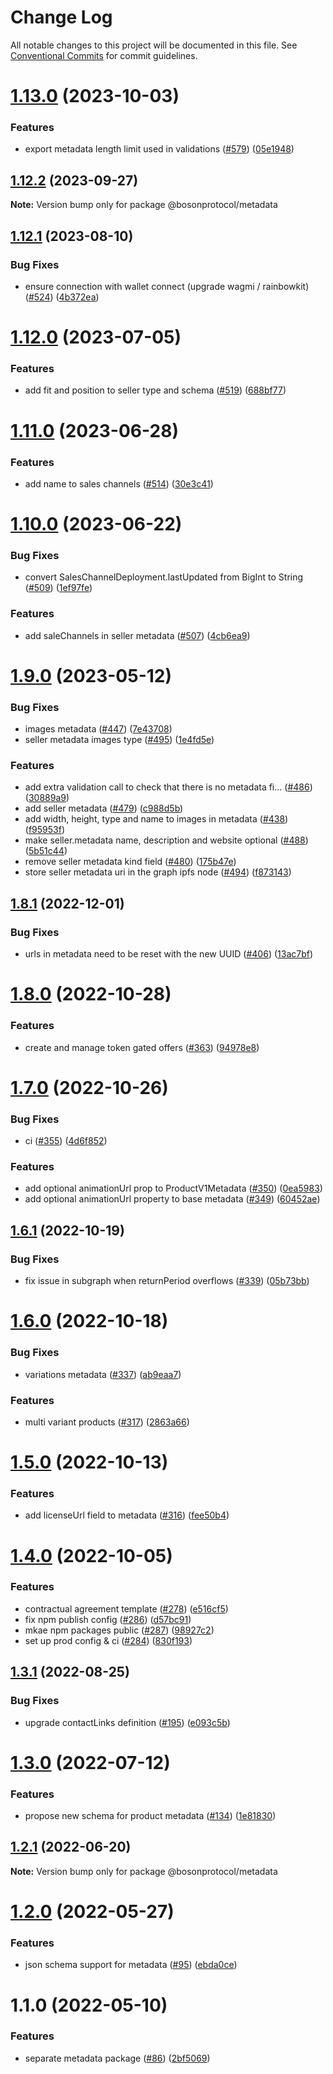 # Change Log

All notable changes to this project will be documented in this file.
See [Conventional Commits](https://conventionalcommits.org) for commit guidelines.

# [1.13.0](https://github.com/bosonprotocol/core-components/compare/@bosonprotocol/metadata@1.12.2...@bosonprotocol/metadata@1.13.0) (2023-10-03)


### Features

* export metadata length limit used in validations ([#579](https://github.com/bosonprotocol/core-components/issues/579)) ([05e1948](https://github.com/bosonprotocol/core-components/commit/05e1948e43312fc9b18e5c3b3641ce790f8d8376))





## [1.12.2](https://github.com/bosonprotocol/core-components/compare/@bosonprotocol/metadata@1.12.1...@bosonprotocol/metadata@1.12.2) (2023-09-27)

**Note:** Version bump only for package @bosonprotocol/metadata





## [1.12.1](https://github.com/bosonprotocol/core-components/compare/@bosonprotocol/metadata@1.12.0...@bosonprotocol/metadata@1.12.1) (2023-08-10)


### Bug Fixes

* ensure connection with wallet connect (upgrade wagmi / rainbowkit) ([#524](https://github.com/bosonprotocol/core-components/issues/524)) ([4b372ea](https://github.com/bosonprotocol/core-components/commit/4b372ea1e9a448764d9eda50e38c2093219e5ccd))





# [1.12.0](https://github.com/bosonprotocol/core-components/compare/@bosonprotocol/metadata@1.11.0...@bosonprotocol/metadata@1.12.0) (2023-07-05)


### Features

* add fit and position to seller type and schema ([#519](https://github.com/bosonprotocol/core-components/issues/519)) ([688bf77](https://github.com/bosonprotocol/core-components/commit/688bf77d8bf90431cba79986ca5b8d57313865ce))





# [1.11.0](https://github.com/bosonprotocol/core-components/compare/@bosonprotocol/metadata@1.10.0...@bosonprotocol/metadata@1.11.0) (2023-06-28)


### Features

* add name to sales channels ([#514](https://github.com/bosonprotocol/core-components/issues/514)) ([30e3c41](https://github.com/bosonprotocol/core-components/commit/30e3c41ce0cf1668655c90699e1a0d5420dfbe09))





# [1.10.0](https://github.com/bosonprotocol/core-components/compare/@bosonprotocol/metadata@1.9.0...@bosonprotocol/metadata@1.10.0) (2023-06-22)


### Bug Fixes

* convert SalesChannelDeployment.lastUpdated from BigInt to String ([#509](https://github.com/bosonprotocol/core-components/issues/509)) ([1ef97fe](https://github.com/bosonprotocol/core-components/commit/1ef97fed322e90bf05a528f8f5e0bda602cf9068))


### Features

* add saleChannels in seller metadata ([#507](https://github.com/bosonprotocol/core-components/issues/507)) ([4cb6ea9](https://github.com/bosonprotocol/core-components/commit/4cb6ea958cb9c3e1e640c9af3e45d3728b309e5a))





# [1.9.0](https://github.com/bosonprotocol/core-components/compare/@bosonprotocol/metadata@1.8.1...@bosonprotocol/metadata@1.9.0) (2023-05-12)


### Bug Fixes

* images metadata ([#447](https://github.com/bosonprotocol/core-components/issues/447)) ([7e43708](https://github.com/bosonprotocol/core-components/commit/7e437080e0ef1a2af6629702be70111a9dfc3915))
* seller metadata images type ([#495](https://github.com/bosonprotocol/core-components/issues/495)) ([1e4fd5e](https://github.com/bosonprotocol/core-components/commit/1e4fd5e4e2b9d4d49057a363e4618e61c2cd33f8))


### Features

* add extra validation call to check that there is no metadata fi… ([#486](https://github.com/bosonprotocol/core-components/issues/486)) ([30889a9](https://github.com/bosonprotocol/core-components/commit/30889a95124c7856cec4b344daa589aaef9e005e))
* add seller metadata ([#479](https://github.com/bosonprotocol/core-components/issues/479)) ([c988d5b](https://github.com/bosonprotocol/core-components/commit/c988d5b336f6813a0848033d27c88d451c0b86c1))
* add width, height, type and name to images in metadata ([#438](https://github.com/bosonprotocol/core-components/issues/438)) ([f95953f](https://github.com/bosonprotocol/core-components/commit/f95953f402f1d9992c3492e825d622b34f4e6bc2))
* make seller.metadata name, description and website optional ([#488](https://github.com/bosonprotocol/core-components/issues/488)) ([5b51c44](https://github.com/bosonprotocol/core-components/commit/5b51c4464f42fd6b5a84ca78104fb2f7f7e9f15c))
* remove seller metadata kind field ([#480](https://github.com/bosonprotocol/core-components/issues/480)) ([175b47e](https://github.com/bosonprotocol/core-components/commit/175b47e72315732b9020ab39ea88c66428d74ec5))
* store seller metadata uri in the graph ipfs node ([#494](https://github.com/bosonprotocol/core-components/issues/494)) ([f873143](https://github.com/bosonprotocol/core-components/commit/f873143687c0e83513895d04540cac26892867fc))





## [1.8.1](https://github.com/bosonprotocol/core-components/compare/@bosonprotocol/metadata@1.8.0...@bosonprotocol/metadata@1.8.1) (2022-12-01)


### Bug Fixes

* urls in metadata need to be reset with the new UUID ([#406](https://github.com/bosonprotocol/core-components/issues/406)) ([13ac7bf](https://github.com/bosonprotocol/core-components/commit/13ac7bf97b697083a92c5da239c12d7644e6de73))





# [1.8.0](https://github.com/bosonprotocol/core-components/compare/@bosonprotocol/metadata@1.7.0...@bosonprotocol/metadata@1.8.0) (2022-10-28)


### Features

* create and manage token gated offers ([#363](https://github.com/bosonprotocol/core-components/issues/363)) ([94978e8](https://github.com/bosonprotocol/core-components/commit/94978e81957bbca5c4cd28a5375be1b579a013c8))





# [1.7.0](https://github.com/bosonprotocol/core-components/compare/@bosonprotocol/metadata@1.6.1...@bosonprotocol/metadata@1.7.0) (2022-10-26)


### Bug Fixes

* ci ([#355](https://github.com/bosonprotocol/core-components/issues/355)) ([4d6f852](https://github.com/bosonprotocol/core-components/commit/4d6f85242898ed9b4335a31e18f4479a6f01904a))


### Features

* add optional animationUrl prop to ProductV1Metadata ([#350](https://github.com/bosonprotocol/core-components/issues/350)) ([0ea5983](https://github.com/bosonprotocol/core-components/commit/0ea5983e00f11754bc2c9b757d95562fb6a1776a))
* add optional animationUrl property to base metadata ([#349](https://github.com/bosonprotocol/core-components/issues/349)) ([60452ae](https://github.com/bosonprotocol/core-components/commit/60452aef454f26788b374e83eda3369c5914e685))





## [1.6.1](https://github.com/bosonprotocol/core-components/compare/@bosonprotocol/metadata@1.6.0...@bosonprotocol/metadata@1.6.1) (2022-10-19)


### Bug Fixes

* fix issue in subgraph when returnPeriod overflows ([#339](https://github.com/bosonprotocol/core-components/issues/339)) ([05b73bb](https://github.com/bosonprotocol/core-components/commit/05b73bb022cf01f8635cf52e48017668ebaedf8c))





# [1.6.0](https://github.com/bosonprotocol/core-components/compare/@bosonprotocol/metadata@1.5.0...@bosonprotocol/metadata@1.6.0) (2022-10-18)


### Bug Fixes

* variations metadata ([#337](https://github.com/bosonprotocol/core-components/issues/337)) ([ab9eaa7](https://github.com/bosonprotocol/core-components/commit/ab9eaa75edf485b458fdce78b4c5d174e8a87240))


### Features

* multi variant products ([#317](https://github.com/bosonprotocol/core-components/issues/317)) ([2863a66](https://github.com/bosonprotocol/core-components/commit/2863a66bb687d4da2ce0f6694466c03739a1c682))





# [1.5.0](https://github.com/bosonprotocol/core-components/compare/@bosonprotocol/metadata@1.4.0...@bosonprotocol/metadata@1.5.0) (2022-10-13)


### Features

* add licenseUrl field to metadata ([#316](https://github.com/bosonprotocol/core-components/issues/316)) ([fee50b4](https://github.com/bosonprotocol/core-components/commit/fee50b4065f851fad409219715484eb62dcc18bd))





# [1.4.0](https://github.com/bosonprotocol/core-components/compare/@bosonprotocol/metadata@1.3.1...@bosonprotocol/metadata@1.4.0) (2022-10-05)


### Features

* contractual agreement template ([#278](https://github.com/bosonprotocol/core-components/issues/278)) ([e516cf5](https://github.com/bosonprotocol/core-components/commit/e516cf56eda83aefe6fb115329b31ea68b383b7d))
* fix npm publish config ([#286](https://github.com/bosonprotocol/core-components/issues/286)) ([d57bc91](https://github.com/bosonprotocol/core-components/commit/d57bc91b348f5225d0890cc3256ac464bb8ad122))
* mkae npm packages public ([#287](https://github.com/bosonprotocol/core-components/issues/287)) ([98927c2](https://github.com/bosonprotocol/core-components/commit/98927c233740616b80da66a7de30e911e85ab09c))
* set up prod config & ci ([#284](https://github.com/bosonprotocol/core-components/issues/284)) ([830f193](https://github.com/bosonprotocol/core-components/commit/830f1939de1e4c232b5b575d391bff3d3ccfdbe7))





## [1.3.1](https://github.com/bosonprotocol/core-components/compare/@bosonprotocol/metadata@1.3.0...@bosonprotocol/metadata@1.3.1) (2022-08-25)

### Bug Fixes

* upgrade contactLinks definition ([#195](https://github.com/bosonprotocol/core-components/issues/195)) ([e093c5b](https://github.com/bosonprotocol/core-components/commit/e093c5bc5fe12c5f451e7cad7ea56cf1cb14e6d4))

# [1.3.0](https://github.com/bosonprotocol/core-components/compare/@bosonprotocol/metadata@1.2.1...@bosonprotocol/metadata@1.3.0) (2022-07-12)

### Features

* propose new schema for product metadata ([#134](https://github.com/bosonprotocol/core-components/issues/134)) ([1e81830](https://github.com/bosonprotocol/core-components/commit/1e818307a2c1dbd611c2bf50c4ff7080646899f7))

## [1.2.1](https://github.com/bosonprotocol/core-components/compare/@bosonprotocol/metadata@1.2.0...@bosonprotocol/metadata@1.2.1) (2022-06-20)

**Note:** Version bump only for package @bosonprotocol/metadata

# [1.2.0](https://github.com/bosonprotocol/core-components/compare/@bosonprotocol/metadata@1.1.0...@bosonprotocol/metadata@1.2.0) (2022-05-27)

### Features

* json schema support for metadata ([#95](https://github.com/bosonprotocol/core-components/issues/95)) ([ebda0ce](https://github.com/bosonprotocol/core-components/commit/ebda0cef189b3a0c3667dce0a7ac46fecaf22b79))

# 1.1.0 (2022-05-10)

### Features

* separate metadata package ([#86](https://github.com/bosonprotocol/core-components/issues/86)) ([2bf5069](https://github.com/bosonprotocol/core-components/commit/2bf5069256592e8ed5e80a3e557e1402ba437fc9))
